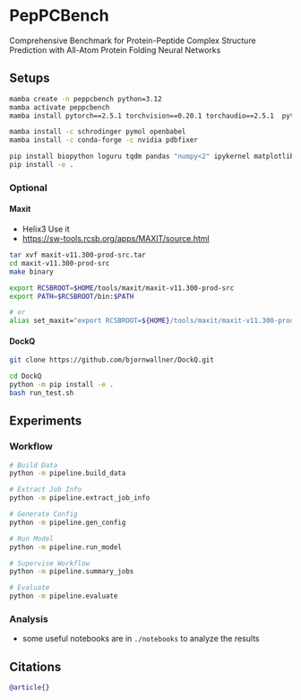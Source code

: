 # PepPCBench

Comprehensive Benchmark for Protein-Peptide Complex Structure Prediction with All-Atom Protein Folding Neural Networks

## Setups

```bash
mamba create -n peppcbench python=3.12
mamba activate peppcbench
mamba install pytorch==2.5.1 torchvision==0.20.1 torchaudio==2.5.1  pytorch-cuda=11.8 -c pytorch -c nvidia

mamba install -c schrodinger pymol openbabel
mamba install -c conda-forge -c nvidia pdbfixer

pip install biopython loguru tqdm pandas "numpy<2" ipykernel matplotlib seaborn fire pdb-tools gemmi gpustat absl-py
pip install -e .
```

### Optional

#### Maxit

- Helix3 Use it
- <https://sw-tools.rcsb.org/apps/MAXIT/source.html>

```bash
tar xvf maxit-v11.300-prod-src.tar
cd maxit-v11.300-prod-src
make binary

export RCSBROOT=$HOME/tools/maxit/maxit-v11.300-prod-src
export PATH=$RCSBROOT/bin:$PATH

# or
alias set_maxit="export RCSBROOT=${HOME}/tools/maxit/maxit-v11.300-prod-src && export PATH=${RCSBROOT}/bin:${PATH}"
```

#### DockQ

```bash
git clone https://github.com/bjornwallner/DockQ.git

cd DockQ
python -m pip install -e .
bash run_test.sh
```

## Experiments

### Workflow

```bash
# Build Data
python -m pipeline.build_data

# Extract Job Info
python -m pipeline.extract_job_info

# Generate Config
python -m pipeline.gen_config

# Run Model
python -m pipeline.run_model

# Supervise Workflow
python -m pipeline.summary_jobs

# Evaluate
python -m pipeline.evaluate
```

### Analysis

- some useful notebooks are in `./notebooks` to analyze the results

## Citations

```bibtex
@article{}
```
